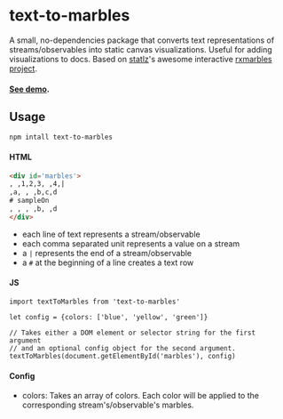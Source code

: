 # text-to-marbles

A small, no-dependencies package that converts text representations of streams/observables into static canvas visualizations. Useful for adding visualizations to docs. Based on [statlz](https://github.com/staltz)'s awesome interactive [rxmarbles project](https://github.com/staltz/rxmarbles).


#### [See demo](https://yutakahoulette.github.io/text-to-marbles/demo).

## Usage

```
npm intall text-to-marbles
```

#### HTML
```HTML
<div id='marbles'>
, ,1,2,3, ,4,|
,a, , ,b,c,d
# sampleOn
, , , ,b, ,d 
</div>
```
- each line of text represents a stream/observable 
- each comma separated unit represents a value on a stream
- a `|` represents the end of a stream/observable
- a `#` at the beginning of a line creates a text row

#### JS
```JS
import textToMarbles from 'text-to-marbles'

let config = {colors: ['blue', 'yellow', 'green']}

// Takes either a DOM element or selector string for the first argument
// and an optional config object for the second argument.
textToMarbles(document.getElementById('marbles'), config)
```

#### Config
- colors: Takes an array of colors. Each color will be applied to the corresponding stream's/observable's marbles.
